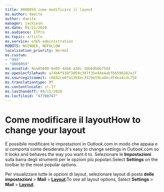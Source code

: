 ```yaml
---
title: 8000059 come modificare il layout
ms.author: daeite
author: daeite
manager: jackiesm
ms.date: 04/21/2020
ms.audience: ITPro
ms.topic: article
ms.service: o365-administration
ROBOTS: NOINDEX, NOFOLLOW
localization_priority: Normal
ms.custom:
- "993"
- "8000059"
ms.assetid: 8ea65090-8e05-4ab8-a30c-3bb6db6b75dd
ms.openlocfilehash: a74b6f938f3059c307f35e94e4abfbb590282a3f
ms.sourcegitcommit: c6692ce0fa1358ec3529e59ca0ecdfdea4cdc759
ms.translationtype: MT
ms.contentlocale: it-IT
ms.lasthandoff: 09/15/2020
ms.locfileid: "47780747"
---
```

# <a name="how-to-change-your-layout"></a><span data-ttu-id="05ea5-102">Come modificare il layout</span><span class="sxs-lookup"><span data-stu-id="05ea5-102">How to change your layout</span></span>

<span data-ttu-id="05ea5-103">È possibile modificare le impostazioni in Outlook.com in modo che appaia e si comporta come desiderato.</span><span class="sxs-lookup"><span data-stu-id="05ea5-103">It's easy to change settings in Outlook.com so it looks and behaves the way you want it to.</span></span> <span data-ttu-id="05ea5-104">Selezionare le **Impostazioni** sulla barra degli strumenti per le opzioni più popolari.</span><span class="sxs-lookup"><span data-stu-id="05ea5-104">Select **Settings** on the toolbar to the most popular options.</span></span>

<span data-ttu-id="05ea5-105">Per visualizzare tutte le opzioni di layout, selezionare layout di posta **delle impostazioni**  >  **Mail**  >  [**Layout**](https://outlook.live.com/mail/options/mail/layout).</span><span class="sxs-lookup"><span data-stu-id="05ea5-105">To see all layout options, Select **Settings** > **Mail** > [**Layout**](https://outlook.live.com/mail/options/mail/layout).</span></span>
  